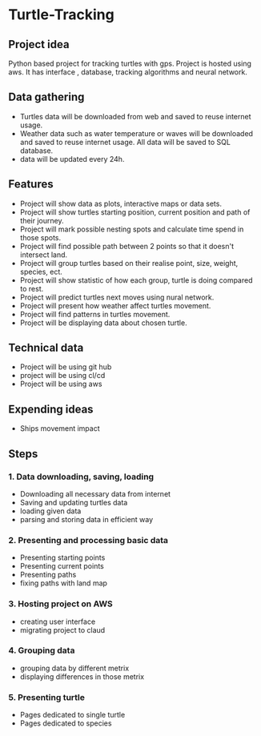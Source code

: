 # Turtle-Tracking

## Project idea 
Python based project for tracking turtles with gps. Project is hosted using aws. It has interface , database, tracking 
algorithms and neural network. 

## Data gathering
- Turtles data will be downloaded from web and saved to reuse internet usage. 
- Weather data such as water temperature or waves will be downloaded and saved to reuse internet usage.
All data will be saved to SQL database.
- data will be updated every 24h.

## Features 
- Project will show data as plots, interactive maps or data sets. 
- Project will show turtles starting position, current position and path of their journey.
- Project will mark possible nesting spots and calculate time spend in those spots.
- Project will find possible path between 2 points so that it doesn't intersect land.
- Project will group turtles based on their realise point, size, weight, species, ect.
- Project will show statistic of how each group, turtle is doing compared to rest.
- Project will predict turtles next moves using nural network.
- Project will present how weather affect turtles movement.
- Project will find patterns in turtles movement.
- Project will be displaying data about chosen turtle.

## Technical data
- Project will be using git hub
- project will be using cl/cd
- Project will be using aws

## Expending ideas 
- Ships movement impact


## Steps
### 1. Data downloading, saving, loading
- Downloading all necessary data from internet
- Saving and updating turtles data
- loading given data 
- parsing and storing data in efficient way
### 2. Presenting and processing basic data
- Presenting starting points
- Presenting current points
- Presenting paths
- fixing paths with land map
### 3. Hosting project on AWS
- creating user interface 
- migrating project to claud
### 4. Grouping data
- grouping data by different metrix 
- displaying differences in those metrix 
### 5. Presenting turtle
- Pages dedicated to single turtle
- Pages dedicated to species
